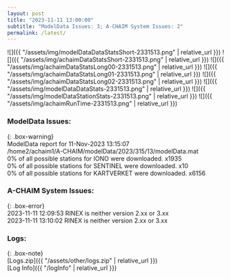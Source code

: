 ```yaml
---
layout: post
title: "2023-11-11 13:00:00"
subtitle: "ModelData Issues: 3; A-CHAIM System Issues: 2"
permalink: /latest/
---
```


![]({{ "/assets/img/modelDataDataStatsShort-2331513.png" | relative_url }})
![]({{ "/assets/img/achaimDataStatsShort-2331513.png" | relative_url }})
![]({{ "/assets/img/achaimDataStatsLong00-2331513.png" | relative_url }})
![]({{ "/assets/img/achaimDataStatsLong01-2331513.png" | relative_url }})
![]({{ "/assets/img/achaimDataStatsLong02-2331513.png" | relative_url }})
![]({{ "/assets/img/modelDataDataStats-2331513.png" | relative_url }})
![]({{ "/assets/img/modelDataStationStats-2331513.png" | relative_url }})
![]({{ "/assets/img/achaimRunTime-2331513.png" | relative_url }})


### ModelData Issues:  
  
{: .box-warning}  
 ModelData report for 11-Nov-2023 13:15:07   
 /home2/achaim1/A-CHAIM/modelData/2023/315/13/modelData.mat   
 0% of all possible stations for IONO were downloaded. x1935   
 0% of all possible stations for SENTINEL were downloaded. x10   
 0% of all possible stations for KARTVERKET were downloaded. x6156   
  
### A-CHAIM System Issues:  
  
{: .box-error}  
2023-11-11 12:09:53 RINEX is neither version 2.xx or 3.xx  
2023-11-11 13:10:02 RINEX is neither version 2.xx or 3.xx  

### Logs:  
  
{: .box-note}  
[Logs.zip]({{ "/assets/other/logs.zip" | relative_url }})  
[Log Info]({{ "/logInfo" | relative_url }})  
